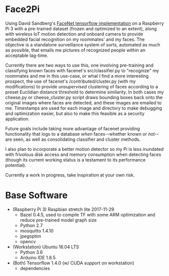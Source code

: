 # Face2Pi
Using David Sandberg's [FaceNet tensorflow implementation](https://github.com/davidsandberg/facenet) on a Raspberry Pi 3 with a pre-trained dataset (frozen and optimized to an extent), along with wireless IoT motion detection and onboard camera to provide embedded facial recognition on my roommates' and my faces. The objective is a standalone surveillance system of sorts, automated as much as possible, that emails me pictures of recognized people within an acceptable lag-time.           

Currently there are two ways to use this, one involving pre-training and classifying known faces with facenet's src/classifier.py to "recognize" my roommates and me in this use-case, or what I find a more interesting prospect, the use of facenet's /contributed/cluster.py (with my modifications) to provide *unsupervised* clustering of faces according to a preset Euclidian distance threshold to determine similarity. In both cases my cheese.py or cheese_cluster.py script draws bounding boxes back onto the original images where faces are detected, and these images are emailed to me. Timestamps are used for each image and directory to make debugging and optimization easier, but also to make this feasible as a security application.

Future goals include taking more advantage of facenet providing functionality that logs to a database *when* faces--whether known or not--are seen, as well as consolidating classifier and cluster methods.

I also plan to incorporate a better motion detector so my Pi is less inundated with frivolous disk access and memory consumption when detecting faces (though its current working status is a testament to its performance potential).

Currently a work in progress, take inspiration at your own risk.

# Base Software
- (Raspberry Pi 3) Raspbian stretch lite 2017-11-29             
  * Bazel 0.4.5, used to compile TF with some ARM optimization and reduce pre-trained model graph size
  * Python 2.7              
  * mosquitto 1.4.10
  * jpegoptim
  * opencv
- (Workstation) Ubuntu 16.04 LTS                  
  * Python 3.6                   
  * Arduino IDE 1.8.5
- (Both) Tensorflow 1.4.0 (w/ CUDA support on workstation)
  * dependencies                   
